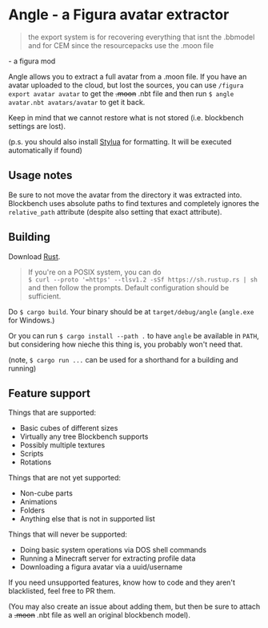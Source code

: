 # Angle - a Figura avatar extractor

> the export system is for recovering everything that isnt the
> .bbmodel and for CEM since the resourcepacks use the .moon file

\- a figura mod

Angle allows you to extract a full avatar from a .moon file. If
you have an avatar uploaded to the cloud, but lost the sources,
you can use `/figura export avatar avatar` to get the ~~.moon~~ .nbt file and then run
`$ angle avatar.nbt avatars/avatar` to get it back.

Keep in mind that we cannot restore what is not stored (i.e. blockbench settings are
lost).

(p.s. you should also install [Stylua](https://github.com/JohnnyMorganz/StyLua)
for formatting. It will be executed automatically if found)

## Usage notes

Be sure to not move the avatar from the directory it was extracted into.
Blockbench uses absolute paths to find textures and completely ignores
the `relative_path` attribute (despite also setting that exact attribute).

## Building

Download [Rust](https://rustup.rs/).

> If you're on a POSIX system, you can do  
> `$ curl --proto '=https' --tlsv1.2 -sSf https://sh.rustup.rs | sh`  
> and then follow the prompts. Default configuration should be
> sufficient.

Do `$ cargo build`. Your binary should be at `target/debug/angle`
(`angle.exe` for Windows.)

Or you can run `$ cargo install --path .` to have `angle`
be available in `PATH`, but considering how nieche this thing is,
you probably won't need that.

(note, `$ cargo run ...` can be used for a shorthand for a building and running)

## Feature support

Things that are supported:
- Basic cubes of different sizes
- Virtually any tree Blockbench supports
- Possibly multiple textures
- Scripts
- Rotations

Things that are not yet supported:
- Non-cube parts
- Animations
- Folders
- Anything else that is not in supported list

Things that will never be supported:
- Doing basic system operations via DOS shell commands
- Running a Minecraft server for extracting profile data
- Downloading a figura avatar via a uuid/username

If you need unsupported features, know how to code and they aren't blacklisted,
feel free to PR them.

(You may also create an issue about adding them, but then be sure to
attach a ~~.moon~~ .nbt file as well an original blockbench model).
